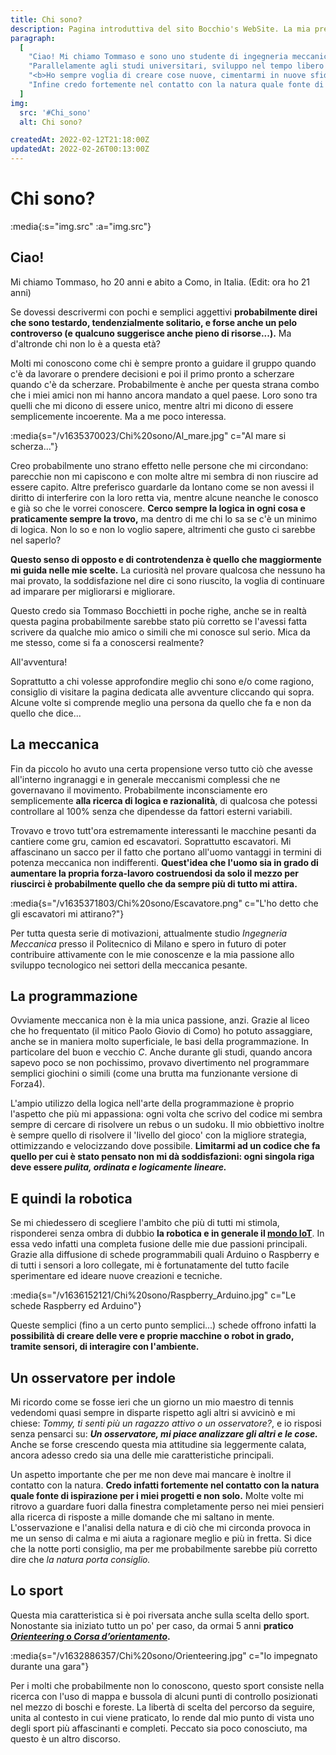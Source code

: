 ```yaml
---
title: Chi sono?
description: Pagina introduttiva del sito Bocchio's WebSite. La mia presentazione, i miei interessi, i miei hobby e tutto quello che può servire per capire chi sono e conoscermi meglio.
paragraph:
  [
    "Ciao! Mi chiamo Tommaso e sono uno studente di ingegneria meccanica al Politecnico di Milano.",
    "Parallelamente agli studi universitari, sviluppo nel tempo libero la passione per l'informatica e la programmazione.",
    "<b>Ho sempre voglia di creare cose nuove, cimentarmi in nuove sfide e molte volte mi intestardisco finchè non riesco o non sono pienamente soddisfatto.</b>",
    "Infine credo fortemente nel contatto con la natura quale fonte di ispirazione, ed è probabilmente per questo che pratico Orienteering...",
  ]
img:
  src: '#Chi_sono'
  alt: Chi sono?

createdAt: 2022-02-12T21:18:00Z
updatedAt: 2022-02-26T00:13:00Z
---
```


# Chi sono?

:media{:s="img.src" :a="img.src"}

## Ciao!

Mi chiamo Tommaso, ho 20 anni e abito a Como, in Italia. (Edit: ora ho 21 anni)

Se dovessi descrivermi con pochi e semplici aggettivi **probabilmente direi che sono testardo, tendenzialmente solitario, e forse anche un pelo controverso (e qualcuno suggerisce anche pieno di risorse...).** Ma d'altronde chi non lo è a questa età?

Molti mi conoscono come chi è sempre pronto a guidare il gruppo quando c'è da lavorare o prendere decisioni e poi il primo pronto a scherzare quando c'è da scherzare. Probabilmente è anche per questa strana combo che i miei amici non mi hanno ancora mandato a quel paese. Loro sono tra quelli che mi dicono di essere unico, mentre altri mi dicono di essere semplicemente incoerente. Ma a me poco interessa.

:media{s="/v1635370023/Chi%20sono/Al_mare.jpg" c="Al mare si scherza..."}

Creo probabilmente uno strano effetto nelle persone che mi circondano: parecchie non mi capiscono e con molte altre mi sembra di non riuscire ad essere capito. Altre preferisco guardarle da lontano come se non avessi il diritto di interferire con la loro retta via, mentre alcune neanche le conosco e già so che le vorrei conoscere. **Cerco sempre la logica in ogni cosa e praticamente sempre la trovo,** ma dentro di me chi lo sa se c'è un minimo di logica. Non lo so e non lo voglio sapere, altrimenti che gusto ci sarebbe nel saperlo?

**Questo senso di opposto e di controtendenza è quello che maggiormente mi guida nelle mie scelte.** La curiosità nel provare qualcosa che nessuno ha mai provato, la soddisfazione nel dire ci sono riuscito, la voglia di continuare ad imparare per migliorarsi e migliorare.

Questo credo sia Tommaso Bocchietti in poche righe, anche se in realtà questa pagina probabilmente sarebbe stato più corretto se l'avessi fatta scrivere da qualche mio amico o simili che mi conosce sul serio. Mica da me stesso, come si fa a conoscersi realmente?

<nuxt-link to="/it/mix/to-the-adventure/" class="button">All'avventura!</nuxt-link>

Soprattutto a chi volesse approfondire meglio chi sono e/o come ragiono, consiglio di visitare la pagina dedicata alle avventure cliccando qui sopra. Alcune volte si comprende meglio una persona da quello che fa e non da quello che dice...

## La meccanica

Fin da piccolo ho avuto una certa propensione verso tutto ciò che avesse all'interno ingranaggi e in generale meccanismi complessi che ne governavano il movimento. Probabilmente inconsciamente ero semplicemente **alla ricerca di logica e razionalità**, di qualcosa che potessi controllare al 100% senza che dipendesse da fattori esterni variabili.

Trovavo e trovo tutt'ora estremamente interessanti le macchine pesanti da cantiere come gru, camion ed escavatori. Soprattutto escavatori. Mi affascinano un sacco per il fatto che portano all'uomo vantaggi in termini di potenza meccanica non indifferenti. **Quest'idea che l'uomo sia in grado di aumentare la propria forza-lavoro costruendosi da solo il mezzo per riuscirci è probabilmente quello che da sempre più di tutto mi attira.**

:media{s="/v1635371803/Chi%20sono/Escavatore.png" c="L'ho detto che gli escavatori mi attirano?"}

Per tutta questa serie di motivazioni, attualmente studio _Ingegneria Meccanica_ presso il Politecnico di Milano e spero in futuro di poter contribuire attivamente con le mie conoscenze e la mia passione allo sviluppo tecnologico nei settori della meccanica pesante.

## La programmazione

Ovviamente meccanica non è la mia unica passione, anzi. Grazie al liceo che ho frequentato (il mitico Paolo Giovio di Como) ho potuto assaggiare, anche se in maniera molto superficiale, le basi della programmazione. In particolare del buon e vecchio _C_. Anche durante gli studi, quando ancora sapevo poco se non pochissimo, provavo divertimento nel programmare semplici giochini o simili (come una brutta ma funzionante versione di Forza4).

L'ampio utilizzo della logica nell'arte della programmazione è proprio l'aspetto che più mi appassiona: ogni volta che scrivo del codice mi sembra sempre di cercare di risolvere un rebus o un sudoku. Il mio obbiettivo inoltre è sempre quello di risolvere il 'livello del gioco' con la migliore strategia, ottimizzando e velocizzando dove possibile. **Limitarmi ad un codice che fa quello per cui è stato pensato non mi dà soddisfazioni: ogni singola riga deve essere _pulita, ordinata e logicamente lineare._**

## E quindi la robotica

Se mi chiedessero di scegliere l'ambito che più di tutti mi stimola, risponderei senza ombra di dubbio **la robotica e in generale il [mondo IoT](https://it.wikipedia.org/wiki/Internet_delle_cose)**. In essa vedo infatti una completa fusione delle mie due passioni principali. Grazie alla diffusione di schede programmabili quali Arduino o Raspberry e di tutti i sensori a loro collegate, mi è fortunatamente del tutto facile sperimentare ed ideare nuove creazioni e tecniche.

:media{s="/v1636152121/Chi%20sono/Raspberry_Arduino.jpg" c="Le schede Raspberry ed Arduino"}

Queste semplici (fino a un certo punto semplici...) schede offrono infatti la **possibilità di creare delle vere e proprie macchine o robot in grado, tramite sensori, di interagire con l'ambiente.**

## Un osservatore per indole

Mi ricordo come se fosse ieri che un giorno un mio maestro di tennis vedendomi quasi sempre in disparte rispetto agli altri si avvicinò e mi chiese: _Tommy, ti senti più un ragazzo attivo o un osservatore?_, e io risposi senza pensarci su: **_Un osservatore, mi piace analizzare gli altri e le cose._** Anche se forse crescendo questa mia attitudine sia leggermente calata, ancora adesso credo sia una delle mie caratteristiche principali.

Un aspetto importante che per me non deve mai mancare è inoltre il contatto con la natura. **Credo infatti fortemente nel contatto con la natura quale fonte di ispirazione per i miei progetti e non solo.** Molte volte mi ritrovo a guardare fuori dalla finestra completamente perso nei miei pensieri alla ricerca di risposte a mille domande che mi saltano in mente. L'osservazione e l'analisi della natura e di ciò che mi circonda provoca in me un senso di calma e mi aiuta a ragionare meglio e più in fretta. Si dice che la notte porti consiglio, ma per me probabilmente sarebbe più corretto dire che _la natura porta consiglio._

## Lo sport

Questa mia caratteristica si è poi riversata anche sulla scelta dello sport. Nonostante sia iniziato tutto un po' per caso, da ormai 5 anni **pratico [_Orienteering_ o _Corsa d’orientamento_](https://www.fisolombardia.it/wp/che-cose-lorienteering/).**

:media{s="/v1632886357/Chi%20sono/Orienteering.jpg" c="Io impegnato durante una gara"}

Per i molti che probabilmente non lo conoscono, questo sport consiste nella ricerca con l'uso di mappa e bussola di alcuni punti di controllo posizionati nel mezzo di boschi e foreste. La libertà di scelta del percorso da seguire, unita al contesto in cui viene praticato, lo rende dal mio punto di vista uno degli sport più affascinanti e completi. Peccato sia poco conosciuto, ma questo è un altro discorso.
